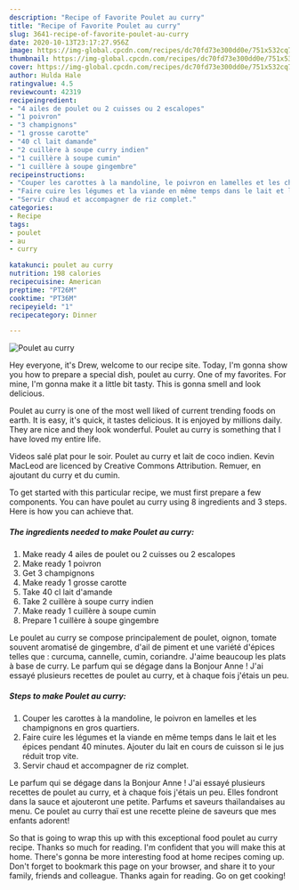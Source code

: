 ```yaml
---
description: "Recipe of Favorite Poulet au curry"
title: "Recipe of Favorite Poulet au curry"
slug: 3641-recipe-of-favorite-poulet-au-curry
date: 2020-10-13T23:17:27.956Z
image: https://img-global.cpcdn.com/recipes/dc70fd73e300dd0e/751x532cq70/poulet-au-curry-photo-principale-de-la-recette.jpg
thumbnail: https://img-global.cpcdn.com/recipes/dc70fd73e300dd0e/751x532cq70/poulet-au-curry-photo-principale-de-la-recette.jpg
cover: https://img-global.cpcdn.com/recipes/dc70fd73e300dd0e/751x532cq70/poulet-au-curry-photo-principale-de-la-recette.jpg
author: Hulda Hale
ratingvalue: 4.5
reviewcount: 42319
recipeingredient:
- "4 ailes de poulet ou 2 cuisses ou 2 escalopes"
- "1 poivron"
- "3 champignons"
- "1 grosse carotte"
- "40 cl lait damande"
- "2 cuillère à soupe curry indien"
- "1 cuillère à soupe cumin"
- "1 cuillère à soupe gingembre"
recipeinstructions:
- "Couper les carottes à la mandoline, le poivron en lamelles et les champignons en gros quartiers."
- "Faire cuire les légumes et la viande en même temps dans le lait et les épices pendant 40 minutes. Ajouter du lait en cours de cuisson si le jus réduit trop vite."
- "Servir chaud et accompagner de riz complet."
categories:
- Recipe
tags:
- poulet
- au
- curry

katakunci: poulet au curry 
nutrition: 198 calories
recipecuisine: American
preptime: "PT26M"
cooktime: "PT36M"
recipeyield: "1"
recipecategory: Dinner

---
```



![Poulet au curry](https://img-global.cpcdn.com/recipes/dc70fd73e300dd0e/751x532cq70/poulet-au-curry-photo-principale-de-la-recette.jpg)

Hey everyone, it's Drew, welcome to our recipe site. Today, I'm gonna show you how to prepare a special dish, poulet au curry. One of my favorites. For mine, I'm gonna make it a little bit tasty. This is gonna smell and look delicious.

Poulet au curry is one of the most well liked of current trending foods on earth. It is easy, it's quick, it tastes delicious. It is enjoyed by millions daily. They are nice and they look wonderful. Poulet au curry is something that I have loved my entire life.

Videos salé plat pour le soir. Poulet au curry et lait de coco indien. Kevin MacLeod are licenced by Creative Commons Attribution. Remuer, en ajoutant du curry et du cumin.


To get started with this particular recipe, we must first prepare a few components. You can have poulet au curry using 8 ingredients and 3 steps. Here is how you can achieve that.

<!--inarticleads1-->

##### The ingredients needed to make Poulet au curry:

1. Make ready 4 ailes de poulet ou 2 cuisses ou 2 escalopes
1. Make ready 1 poivron
1. Get 3 champignons
1. Make ready 1 grosse carotte
1. Take 40 cl lait d&#39;amande
1. Take 2 cuillère à soupe curry indien
1. Make ready 1 cuillère à soupe cumin
1. Prepare 1 cuillère à soupe gingembre


Le poulet au curry se compose principalement de poulet, oignon, tomate souvent aromatisé de gingembre, d&#39;ail de piment et une variété d&#39;épices telles que : curcuma, cannelle, cumin, coriandre. J&#39;aime beaucoup les plats à base de curry. Le parfum qui se dégage dans la Bonjour Anne ! J&#39;ai essayé plusieurs recettes de poulet au curry, et à chaque fois j&#39;étais un peu. 

<!--inarticleads2-->

##### Steps to make Poulet au curry:

1. Couper les carottes à la mandoline, le poivron en lamelles et les champignons en gros quartiers.
1. Faire cuire les légumes et la viande en même temps dans le lait et les épices pendant 40 minutes. Ajouter du lait en cours de cuisson si le jus réduit trop vite.
1. Servir chaud et accompagner de riz complet.


Le parfum qui se dégage dans la Bonjour Anne ! J&#39;ai essayé plusieurs recettes de poulet au curry, et à chaque fois j&#39;étais un peu. Elles fondront dans la sauce et ajouteront une petite. Parfums et saveurs thaïlandaises au menu. Ce poulet au curry thaï est une recette pleine de saveurs que mes enfants adorent! 

So that is going to wrap this up with this exceptional food poulet au curry recipe. Thanks so much for reading. I'm confident that you will make this at home. There's gonna be more interesting food at home recipes coming up. Don't forget to bookmark this page on your browser, and share it to your family, friends and colleague. Thanks again for reading. Go on get cooking!
